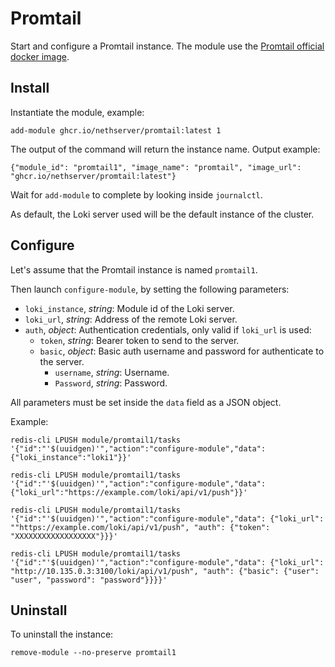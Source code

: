 # Promtail

Start and configure a Promtail instance.
The module use the [Promtail official docker image](https://github.com/grafana/loki/releases).

## Install

Instantiate the module, example:
```
add-module ghcr.io/nethserver/promtail:latest 1
```

The output of the command will return the instance name.
Output example:
```
{"module_id": "promtail1", "image_name": "promtail", "image_url": "ghcr.io/nethserver/promtail:latest"}
```

Wait for `add-module` to complete by looking inside `journalctl`.

As default, the Loki server used will be the default instance of the cluster.

## Configure

Let's assume that the Promtail instance is named `promtail1`.

Then launch `configure-module`, by setting the following parameters:
- `loki_instance`, *string*: Module id of the Loki server.
- `loki_url`, *string*: Address of the remote Loki server.
- `auth`, *object*: Authentication credentials, only valid if `loki_url` is used:
  - `token`, *string*: Bearer token to send to the server.
  - `basic`, *object*: Basic auth username and password for authenticate to the server.
    - `username`, *string*: Username.
    - `Password`, *string*: Password.

All parameters must be set inside the `data` field as a JSON object.

Example:
```
redis-cli LPUSH module/promtail1/tasks '{"id":"'$(uuidgen)'","action":"configure-module","data": {"loki_instance":"loki1"}}'
```

```
redis-cli LPUSH module/promtail1/tasks '{"id":"'$(uuidgen)'","action":"configure-module","data": {"loki_url":"https://example.com/loki/api/v1/push"}}'
```

```
redis-cli LPUSH module/promtail1/tasks '{"id":"'$(uuidgen)'","action":"configure-module","data": {"loki_url": ""https://example.com/loki/api/v1/push", "auth": {"token": "XXXXXXXXXXXXXXXXXX"}}}'
```

```
redis-cli LPUSH module/promtail1/tasks '{"id":"'$(uuidgen)'","action":"configure-module","data": {"loki_url": "http://10.135.0.3:3100/loki/api/v1/push", "auth": {"basic": {"user": "user", "password": "password"}}}}'
```

## Uninstall

To uninstall the instance:
```
remove-module --no-preserve promtail1
```
